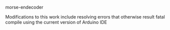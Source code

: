 morse-endecoder

Modifications to this work include resolving errors that otherwise result fatal compile using the current version of Arduino IDE
